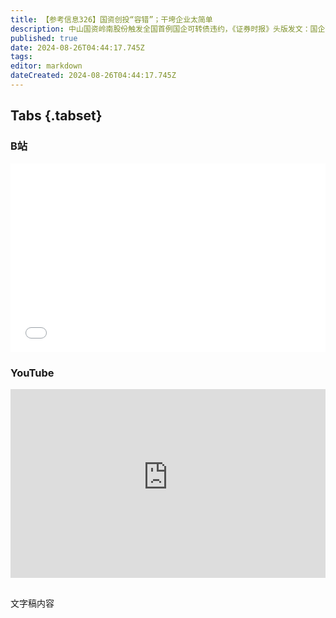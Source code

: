 ```yaml
---
title: 【参考信息326】国资创投“容错”；干垮企业太简单
description: 中山国资岭南股份触发全国首例国企可转债违约，《证券时报》头版发文：国企可转债的刚兑信仰该放下了，不过又有转机，当地国资打算在10万以内兜底。地方金交所加速退场，目前法院累计的金交所产品纠纷有上万宗，主要定融产品爆雷。国家拟规定地方政府不得以上市结果为条件给予奖励；广东明确国有天使投资基金、创业投资基金的考核不以国资保值增值作为主要指标。山东成武县市监局人员称“干垮一个企业太简单”，是不是断章取义？
published: true
date: 2024-08-26T04:44:17.745Z
tags: 
editor: markdown
dateCreated: 2024-08-26T04:44:17.745Z
---
```


## Tabs {.tabset}
### B站
<div style="position: relative; padding: 30% 45%;">
<iframe style="position: absolute; width: 100%; height: 100%; left: 0; top: 0;" src="//player.bilibili.com/player.html?&bvid=BV1qH4y1c7Qi&page=1&as_wide=1&high_quality=1&danmaku=1&autoplay=0" scrolling="no" border="0" frameborder="no" framespacing="0" allowfullscreen="true"></iframe>
</div>

### YouTube
<div style="position: relative; padding: 30% 45%;">
<iframe style="position: absolute; top: 0; left: 0; width: 100%; height: 100%;" src="https://www.youtube-nocookie.com/embed/YouTubeVID" title="YouTube video player" frameborder="0" allow="accelerometer; autoplay; clipboard-write; encrypted-media; gyroscope; picture-in-picture" allowfullscreen></iframe>
</div>

## 

文字稿内容
